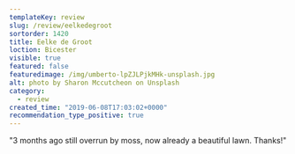 ```yaml
---
templateKey: review
slug: /review/eelkedegroot
sortorder: 1420
title: Eelke de Groot
loction: Bicester
visible: true
featured: false
featuredimage: /img/umberto-lpZJLPjkMHk-unsplash.jpg
alt: photo by Sharon Mccutcheon on Unsplash
category:
  - review
created_time: "2019-06-08T17:03:02+0000"
recommendation_type_positive: true
---
```

"3 months ago still overrun by moss, now already a beautiful lawn. Thanks!"